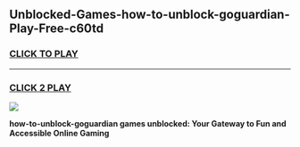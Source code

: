 
## Unblocked-Games-how-to-unblock-goguardian-Play-Free-c60td
<h3>
<a href="https://premium76.site?title=how-to-unblock-goguardian&ref=18A1">CLICK TO PLAY</a></h3>
<hr>

<h3>
<a href="https://premium76.site?title=how-to-unblock-goguardian&ref=18A1">CLICK 2 PLAY</a>
  
</h3>

<a href="https://premium76.site?title=how-to-unblock-goguardian&ref=18A1"><img src="https://clearcache.store/games.png"></a>


**how-to-unblock-goguardian games unblocked: Your Gateway to Fun and Accessible Online Gaming**
